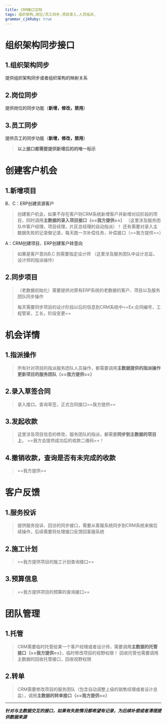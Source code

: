 ```yaml
---
title: CRM接口文档
tags: 组织架构,岗位/员工同步,项目录入,人员指派,
grammar_cjkRuby: true
---
```


# 组织架构同步接口

## 1.组织架构同步
提供组织架构同步或者组织架构的映射关系

## 2.岗位同步
提供岗位的同步功能（**新增，修改，禁用**）

## 3.员工同步
提供员工的同步功能（**新增，修改，禁用**）

> **以上接口都需要提供新增后的的唯一标示**



# 创建客户机会

## 1.新增项目


B、C：ERP创建资源客户

> 创建客户机会，如果不存在客户则CRM系统新增客户并新增对应阶段的项目，同时调用**主数据的录入项目接口（==我方提供==）**
> （这里涉及服务团队中客户经理，项目经理，片区总经理的自动指派）！  还有需要对录入主数据失败的记录做记录，每天跑一次补偿任务，补偿接口（==我方提供==）

A：CRM创建项目、ERP创建客户转意向

>  如果是客户意向B,C 则需要指定设计师 
>  （这里涉及服务团队中设计总监，设计师的指派操作）


## 2.同步项目

> （老数据初始化）需要提供对原有ERP系统的老数据的客户、项目以及服务团队同步操作
> 
> 
>每天需要同步项目的设计阶段以后的信息到CRM系统中==Ex:合同编号，工程管家，工长，阶段变更==


# 机会详情

## 1.指派操作

> 所有针对项目的指派服务团队人员操作，都需要调用**主数据提供的指派操作更新项目的服务团队（==我方提供==）**

## 2.录入草签合同
> 录入接口，查询草签，正式合同接口==我方提供==

## 3.发起收款
> 这里涉及项目信息的修改，服务团队的指派，都需要**同步到主数据的项目上**， ==我方会提供成功后的收款二维码==！

## 4.撤销收款，查询是否有未完成的收款
>==我方提供==

# 客户反馈

## 1.服务投诉
> 提供服务投诉、回访的同步接口，需要从客服系统同步到CRM系统来做后续操作，后续需要将处理接口反馈回客服系统

## 2.施工计划
> ==我方提供项目的施工计划查询接口==

## 3.预算信息
> ==我方提供项目的预算的查询接口==

# 团队管理

## 1.托管
> CRM需要临时托管给某一个客户经理或者设计师，需要调用**主数据的托管接口（==我方提供==）**，临时修改项目的视野权限！
> 回收托管也需要调用主数据的回收托管接口，回收视野权限

## 2.转单
> CRM需要修改项目的服务团队（包含自动调整上级的销售经理或者设计总监），调用**主数据的转单接口（==我方提供==）**


----------
***针对与主数据交互的接口，如果有失败情况都希望有记录，为后续补偿或者清理提供数据来源***
